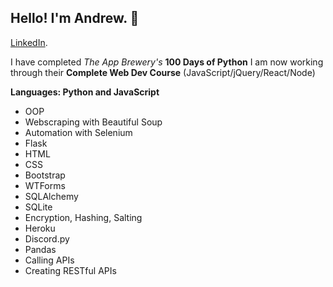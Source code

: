 ## Hello! I'm Andrew. 👋

[LinkedIn](https://www.linkedin.com/in/andrewtclarkson/).

I have completed _The App Brewery's_ **100 Days of Python** 
I am now working through their **Complete Web Dev Course** (JavaScript/jQuery/React/Node)

**Languages: Python and JavaScript**

- OOP
- Webscraping with Beautiful Soup
- Automation with Selenium
- Flask
- HTML
- CSS
- Bootstrap
- WTForms
- SQLAlchemy
- SQLite
- Encryption, Hashing, Salting
- Heroku
- Discord.py
- Pandas
- Calling APIs
- Creating RESTful APIs
